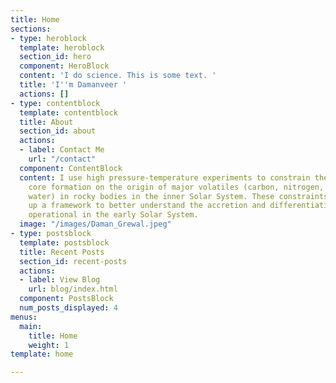 ```yaml
---
title: Home
sections:
- type: heroblock
  template: heroblock
  section_id: hero
  component: HeroBlock
  content: 'I do science. This is some text. '
  title: 'I''m Damanveer '
  actions: []
- type: contentblock
  template: contentblock
  title: About
  section_id: about
  actions:
  - label: Contact Me
    url: "/contact"
  component: ContentBlock
  content: I use high pressure-temperature experiments to constrain the effect of
    core formation on the origin of major volatiles (carbon, nitrogen, sulfur and
    water) in rocky bodies in the inner Solar System. These constraints can help build
    up a framework to better understand the accretion and differentiation processes
    operational in the early Solar System.
  image: "/images/Daman_Grewal.jpeg"
- type: postsblock
  template: postsblock
  title: Recent Posts
  section_id: recent-posts
  actions:
  - label: View Blog
    url: blog/index.html
  component: PostsBlock
  num_posts_displayed: 4
menus:
  main:
    title: Home
    weight: 1
template: home

---
```

